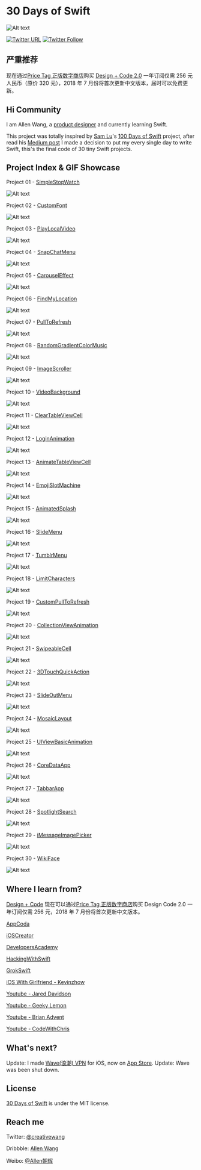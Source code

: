 # 30 Days of Swift

![Alt text](https://raw.githubusercontent.com/allenwong/30DaysofSwift/master/github%20cover.png)

[![Twitter URL](https://img.shields.io/twitter/url/http/shields.io.svg?style=social)](https://twitter.com/intent/tweet?text=https://github.com/allenwong/30DaysofSwift)
[![Twitter Follow](https://img.shields.io/twitter/follow/creativewang.svg?style=social)](https://twitter.com/creativewang)

## 严重推荐 ##
现在通过[Price Tag 正版数字商店](https://j.youzan.com/NYpjGY)购买 [Design + Code 2.0](https://designcode.io/) 一年订阅仅需 256 元人民币（原价 320 元），2018 年 7 月份将首次更新中文版本，届时可以免费更新。

## Hi Community ##

I am Allen Wang, a [product designer](https://dribbble.com/openallen) and currently learning Swift.

This project was totally inspired by [Sam Lu](https://twitter.com/samvlu)'s [100 Days of Swift](http://samvlu.com/index.html) project, after read his [Medium post](https://medium.com/@samvlu/100-days-of-swift-736d45a19b63#.ayz5vx6mc) I made a decision to put my every single day to write Swift, this's the final code of 30 tiny Swift projects.

## Project Index & GIF Showcase ##

Project 01 - [SimpleStopWatch](https://github.com/allenwong/30DaysofSwift/tree/master/Project%2001%20-%20SimpleStopWatch)

![Alt text](https://github.com/allenwong/30DaysofSwift/blob/master/Project%2001%20-%20SimpleStopWatch/Simple%20Stop%20Watch.gif?raw=true)

Project 02 - [CustomFont](https://github.com/allenwong/30DaysofSwift/tree/master/Project%2002%20-%20CustomFont)

![Alt text](https://github.com/allenwong/30DaysofSwift/blob/master/Project%2002%20-%20CustomFont/Customfont.gif?raw=true)

Project 03 - [PlayLocalVideo](https://github.com/allenwong/30DaysofSwift/tree/master/Project%2003%20-%20PlayLocalVideo)

![Alt text](https://github.com/allenwong/30DaysofSwift/blob/master/Project%2003%20-%20PlayLocalVideo/playvideo.gif?raw=true)

Project 04 - [SnapChatMenu](https://github.com/allenwong/30DaysofSwift/tree/master/Project%2004%20-%20SnapChatMenu)

![Alt text](https://github.com/allenwong/30DaysofSwift/blob/master/Project%2004%20-%20SnapChatMenu/snapchatmenu.gif?raw=true)

Project 05 - [CarouselEffect](https://github.com/allenwong/30DaysofSwift/tree/master/Project%2005%20-%20CarouselEffect)

![Alt text](https://github.com/allenwong/30DaysofSwift/blob/master/Project%2005%20-%20CarouselEffect/Carousel.gif?raw=true)

Project 06 - [FindMyLocation](https://github.com/allenwong/30DaysofSwift/tree/master/Project%2006%20-%20FindMyLocation)

![Alt text](https://github.com/allenwong/30DaysofSwift/blob/master/Project%2006%20-%20FindMyLocation/mylocation.gif?raw=true)

Project 07 - [PullToRefresh](https://github.com/allenwong/30DaysofSwift/tree/master/Project%2007%20-%20PullToRefresh)

![Alt text](https://github.com/allenwong/30DaysofSwift/blob/master/Project%2007%20-%20PullToRefresh/pulltorefresh.gif?raw=true)

Project 08 - [RandomGradientColorMusic](https://github.com/allenwong/30DaysofSwift/tree/master/Project%2008%20-%20RandomGradientColorMusic)

![Alt text](https://github.com/allenwong/30DaysofSwift/blob/master/Project%2008%20-%20RandomGradientColorMusic/randomMusicColor.gif?raw=true)

Project 09 - [ImageScroller](https://github.com/allenwong/30DaysofSwift/tree/master/Project%2009%20-ImageScroller)

![Alt text](https://github.com/allenwong/30DaysofSwift/blob/master/Project%2009%20-ImageScroller/image%20Scroller%20Effect.gif?raw=true)

Project 10 - [VideoBackground](https://github.com/allenwong/30DaysofSwift/tree/master/Project%2010%20-%20VideoBackground)

![Alt text](https://github.com/allenwong/30DaysofSwift/blob/master/Project%2010%20-%20VideoBackground/videobg.gif?raw=true)

Project 11 - [ClearTableViewCell](https://github.com/allenwong/30DaysofSwift/tree/master/Project%2011%20-%20ClearTableViewCell)

![Alt text](https://github.com/allenwong/30DaysofSwift/blob/master/Project%2011%20-%20ClearTableViewCell/cleartableviewcell.gif?raw=true)

Project 12 - [LoginAnimation](https://github.com/allenwong/30DaysofSwift/tree/master/Project%2012%20-%20LoginAnimation)

![Alt text](https://github.com/allenwong/30DaysofSwift/blob/master/Project%2012%20-%20LoginAnimation/simple%20login%20animation.gif?raw=true)

Project 13 - [AnimateTableViewCell](https://github.com/allenwong/30DaysofSwift/tree/master/Project%2013%20-%20AnimateTableViewCell)

![Alt text](https://github.com/allenwong/30DaysofSwift/blob/master/Project%2013%20-%20AnimateTableViewCell/AnimateTabel.gif?raw=true)

Project 14 - [EmojiSlotMachine](https://github.com/allenwong/30DaysofSwift/tree/master/Project%2014%20-%20EmojiSlotMachine)

![Alt text](https://github.com/allenwong/30DaysofSwift/blob/master/Project%2014%20-%20EmojiSlotMachine/emoji%20spin.gif?raw=true)

Project 15 - [AnimatedSplash](https://github.com/allenwong/30DaysofSwift/tree/master/Project%2015%20-%20%20AnimatedSplash)

![Alt text](https://github.com/allenwong/30DaysofSwift/blob/master/Project%2015%20-%20%20AnimatedSplash/splash.gif?raw=true)

Project 16 - [SlideMenu](https://github.com/allenwong/30DaysofSwift/tree/master/Project%2016%20-%20SlideMenu)

![Alt text](https://github.com/allenwong/30DaysofSwift/blob/master/Project%2016%20-%20SlideMenu/SlideMenu.gif?raw=true)

Project 17 - [TumblrMenu](https://github.com/allenwong/30DaysofSwift/tree/master/Project%2017%20-%20TumblrMenu)

![Alt text](https://github.com/allenwong/30DaysofSwift/blob/master/Project%2017%20-%20TumblrMenu/TumblrMenu.gif?raw=true)

Project 18 - [LimitCharacters](https://github.com/allenwong/30DaysofSwift/tree/master/Project%2018%20-%20LimitCharacters)

![Alt text](https://github.com/allenwong/30DaysofSwift/blob/master/Project%2018%20-%20LimitCharacters/Limit.gif?raw=true)

Project 19 - [CustomPullToRefresh](https://github.com/allenwong/30DaysofSwift/tree/master/Project%2019%20-%20CustomPullToRefresh)

![Alt text](https://github.com/allenwong/30DaysofSwift/blob/master/Project%2019%20-%20CustomPullToRefresh/CustomPullToRefresh.gif?raw=true)

Project 20 - [CollectionViewAnimation](https://github.com/allenwong/30DaysofSwift/tree/master/Project%2020%20-%20CollectionViewAnimation)

![Alt text](https://github.com/allenwong/30DaysofSwift/blob/master/Project%2020%20-%20CollectionViewAnimation/CollectionViewAnimation.gif?raw=true)

Project 21 - [SwipeableCell](https://github.com/allenwong/30DaysofSwift/tree/master/Project%2021%20-%20SwipeableCell)

![Alt text](https://github.com/allenwong/30DaysofSwift/blob/master/Project%2021%20-%20SwipeableCell/Swipeable%20Cell.gif?raw=true)

Project 22 - [3DTouchQuickAction](https://github.com/allenwong/30DaysofSwift/tree/master/Project%2022%20-%203DTouchQuickAction)

![Alt text](https://github.com/allenwong/30DaysofSwift/blob/master/Project%2022%20-%203DTouchQuickAction/3DTouchQuickAction.gif?raw=true)

Project 23 - [SlideOutMenu](https://github.com/allenwong/30DaysofSwift/tree/master/Project%2023%20-%20SlideOutMenu)

![Alt text](https://github.com/allenwong/30DaysofSwift/blob/master/Project%2023%20-%20SlideOutMenu/SlideOutMenu.gif?raw=true)

Project 24 - [MosaicLayout](https://github.com/allenwong/30DaysofSwift/tree/master/Project%2024%20-%20MosaicLayout)

![Alt text](https://github.com/allenwong/30DaysofSwift/blob/master/Project%2024%20-%20MosaicLayout/MosaicLayouts.gif?raw=true)

Project 25 - [UIViewBasicAnimation](https://github.com/allenwong/30DaysofSwift/tree/master/Project%2025%20-%20UIViewBasicAnimation)

![Alt text](https://github.com/allenwong/30DaysofSwift/blob/master/Project%2025%20-%20UIViewBasicAnimation/BasicAnimation.gif?raw=true)

Project 26 - [CoreDataApp](https://github.com/allenwong/30DaysofSwift/tree/master/Project%2026%20-%20CoreDataApp)

![Alt text](https://github.com/allenwong/30DaysofSwift/blob/master/Project%2026%20-%20CoreDataApp/CoreData.gif?raw=true)

Project 27 - [TabbarApp](https://github.com/allenwong/30DaysofSwift/tree/master/Project%2027%20-%20TabbarApp)

![Alt text](https://github.com/allenwong/30DaysofSwift/blob/master/Project%2027%20-%20TabbarApp/TapBarAnimation.gif?raw=true)

Project 28 - [SpotlightSearch](https://github.com/allenwong/30DaysofSwift/tree/master/Project%2028%20-%20SpotlightSearch)

![Alt text](https://github.com/allenwong/30DaysofSwift/blob/master/Project%2028%20-%20SpotlightSearch/Spotlight%20Search.gif?raw=true)

Project 29 - [iMessageImagePicker](https://github.com/allenwong/30DaysofSwift/tree/master/Project%2029%20-%20iMessageImagePicker)

![Alt text](https://github.com/allenwong/30DaysofSwift/blob/master/Project%2029%20-%20iMessageImagePicker/AvatarPicker.gif?raw=true)

Project 30 - [WikiFace](https://github.com/allenwong/30DaysofSwift/tree/master/Project%2030%20-%20WikiFace)

![Alt text](https://github.com/allenwong/30DaysofSwift/blob/master/Project%2030%20-%20WikiFace/wikiFace.gif?raw=true)

## Where I learn from? ##

[Design + Code](https://designcode.io/)
现在可以通过[Price Tag 正版数字商店](https://j.youzan.com/NYpjGY)购买 Design Code 2.0 一年订阅仅需 256 元，2018 年 7 月份将首次更新中文版本。

[AppCoda](http://www.appcoda.com/)

[iOSCreator](http://www.ioscreator.com/)

[DevelopersAcademy](http://developersacademy.io/blog/)

[HackingWithSwift](https://www.hackingwithswift.com/)

[GrokSwift](https://grokswift.com/)

[iOS With Girlfriend - Kevinzhow](http://space.bilibili.com/3517995/#!/index)

[Youtube - Jared Davidson](https://www.youtube.com/user/Archetapp)

[Youtube - Geeky Lemon](https://www.youtube.com/user/GeekyLemon)

[Youtube - Brian Advent](https://www.youtube.com/channel/UCysEngjfeIYapEER9K8aikw)

[Youtube - CodeWithChris](https://www.youtube.com/user/CodeWithChris)

## What's next? ##

Update: I made [Wave(浪潮) VPN](http://usewaveapp.com/) for iOS, now on [App Store](https://itunes.apple.com/cn/app/lang-chao-vpn/id1129666220?mt=8).
Update: Wave was been shut down.

## License ##

[30 Days of Swift](https://github.com/allenwong/30DaysofSwift) is under the MIT license.

## Reach me ##

Twitter: [@creativewang](https://twitter.com/creativewang)

Dribbble: [Allen Wang](https://dribbble.com/openallen)

Weibo: [@Allen朝辉](http://weibo.com/wangchaohui)
